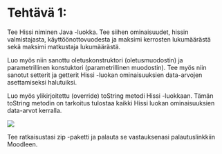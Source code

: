 # Tehtävä 1:
Tee Hissi niminen Java -luokka. Tee siihen ominaisuudet, hissin valmistajasta, käyttöönottovuodesta ja maksimi kerrosten lukumäärästä sekä maksimi matkustaja lukumäärästä. 

Luo myös niin sanottu oletuskonstruktori (oletusmuodostin) ja parametrillinen konstuktori (parametrillinen muodostin). Tee myös niin sanotut setterit ja getterit Hissi -luokan ominaisuuksien data-arvojen asettamiseksi halutuiksi. 

Luo myös ylikirjoitettu (override) toString metodi Hissi -luokkaan. Tämän toString metodin on tarkoitus tulostaa kaikki Hissi luokan ominaisuuksien data-arvot kerralla.


![](./)


Tee ratkaisustasi zip -paketti ja palauta se vastauksenasi palautuslinkkiin Moodleen.